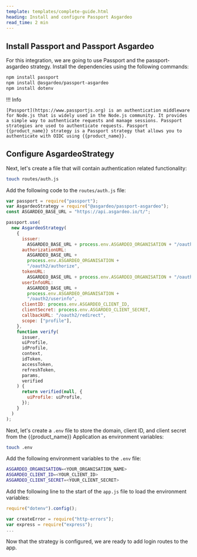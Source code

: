 ```yaml
---
template: templates/complete-guide.html
heading: Install and configure Passport Asgardeo
read_time: 2 min
---
```


## Install Passport and Passport Asgardeo

For this integration, we are going to use Passport and the passport-asgardeo strategy. Install the dependencies using the following commands:

```bash
npm install passport
npm install @asgardeo/passport-asgardeo
npm install dotenv
```

!!! Info

    [Passport](https://www.passportjs.org) is an authentication middleware for Node.js that is widely used in the Node.js community. It provides a simple way to authenticate requests and manage sessions. Passport strategies are used to authenticate requests. Passport {{product_name}} strategy is a Passport strategy that allows you to authenticate with OIDC using {{product_name}}.

## Configure AsgardeoStrategy

Next, let's create a file that will contain authentication related functionality:

```bash
touch routes/auth.js
```

Add the following code to the `routes/auth.js` file:

```javascript
var passport = require("passport");
var AsgardeoStrategy = require("@asgardeo/passport-asgardeo");
const ASGARDEO_BASE_URL = "https://api.asgardeo.io/t/";

passport.use(
  new AsgardeoStrategy(
    {
      issuer:
        ASGARDEO_BASE_URL + process.env.ASGARDEO_ORGANISATION + "/oauth2/token",
      authorizationURL:
        ASGARDEO_BASE_URL +
        process.env.ASGARDEO_ORGANISATION +
        "/oauth2/authorize",
      tokenURL:
        ASGARDEO_BASE_URL + process.env.ASGARDEO_ORGANISATION + "/oauth2/token",
      userInfoURL:
        ASGARDEO_BASE_URL +
        process.env.ASGARDEO_ORGANISATION +
        "/oauth2/userinfo",
      clientID: process.env.ASGARDEO_CLIENT_ID,
      clientSecret: process.env.ASGARDEO_CLIENT_SECRET,
      callbackURL: "/oauth2/redirect",
      scope: ["profile"],
    },
    function verify(
      issuer,
      uiProfile,
      idProfile,
      context,
      idToken,
      accessToken,
      refreshToken,
      params,
      verified
    ) {
      return verified(null, {
        uiProfile: uiProfile,
      });
    }
  )
);
```

Next, let's create a `.env` file to store the domain, client ID, and client secret from the {{product_name}} Application as environment variables:

```bash
touch .env
```

Add the following environment variables to the `.env` file:

```bash
ASGARDEO_ORGANISATION=<YOUR_ORGANISATION_NAME>
ASGARDEO_CLIENT_ID=<YOUR_CLIENT_ID>
ASGARDEO_CLIENT_SECRET=<YOUR_CLIENT_SECRET>
```

Add the following line to the start of the `app.js` file to load the environment variables:

```javascript hl_lines="1"
require("dotenv").config();

var createError = require("http-errors");
var express = require("express");
...
```

Now that the strategy is configured, we are ready to add login routes to the app.